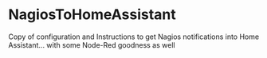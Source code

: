 # NagiosToHomeAssistant
Copy of configuration and Instructions to get Nagios notifications into Home Assistant... with some Node-Red goodness as well
